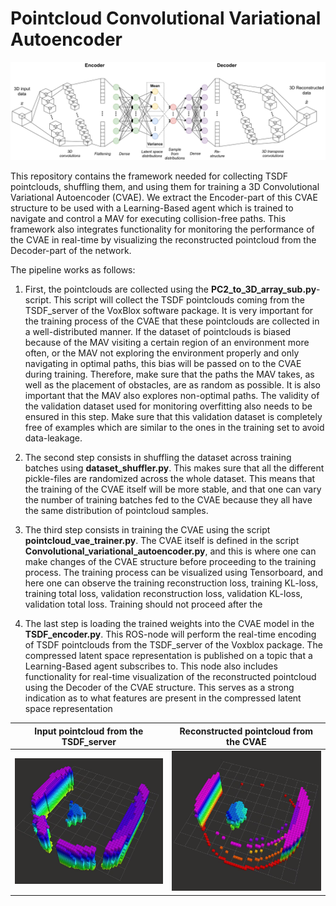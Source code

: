 # Pointcloud Convolutional Variational Autoencoder

![plot](/illustrations/convolutional_variational_autoencoder.png)

This repository contains the framework needed for collecting TSDF pointclouds, shuffling them, and using them for training a 3D Convolutional Variational Autoencoder (CVAE). 
We extract the Encoder-part of this CVAE structure to be used with a Learning-Based agent which is trained to navigate and control a MAV for executing collision-free paths. This framework also integrates functionality for monitoring the performance of the CVAE in real-time by visualizing the reconstructed pointcloud from the Decoder-part of the network. 

The pipeline works as follows:
1. First, the pointclouds are collected using the **PC2_to_3D_array_sub.py**-script. This script will collect the TSDF pointclouds coming from the TSDF_server of the VoxBlox software package. It is very important for the training process of the CVAE that these pointclouds are collected in a well-distributed manner. If the dataset of pointclouds is biased because of the MAV visiting a certain region of an environment more often, or the MAV not exploring the environment properly and only navigating in optimal paths, this bias will be passed on to the CVAE during training. Therefore, make sure that the paths the MAV takes, as well as the placement of obstacles, are as random as possible. It is also important that the MAV also explores non-optimal paths. 
The validity of the validation dataset used for monitoring overfitting also needs to be ensured in this step. Make sure that this validation dataset is completely free of examples which are similar to the ones in the training set to avoid data-leakage. 

2. The second step consists in shuffling the dataset across training batches using **dataset_shuffler.py**. This makes sure that all the different pickle-files are randomized across the whole dataset. This means that the training of the CVAE itself will be more stable, and that one can vary the number of training batches fed to the CVAE because they all have the same distribution of pointcloud samples. 

3. The third step consists in training the CVAE using the script **pointcloud_vae_trainer.py**. The CVAE itself is defined in the script **Convolutional_variational_autoencoder.py**, and this is where one can make changes of the CVAE structure before proceeding to the training process. The training process can be visualized using Tensorboard, and here one can observe the training reconstruction loss, training KL-loss, training total loss, validation reconstruction loss, validation KL-loss, validation total loss. Training should not proceed after the 

4. The last step is loading the trained weights into the CVAE model in the **TSDF_encoder.py**. This ROS-node will perform the real-time encoding of TSDF pointclouds from the TSDF_server of the Voxblox package. The compressed latent space representation is published on a topic that a Learning-Based agent subscribes to. This node also includes functionality for real-time visualization of the reconstructed pointcloud using the Decoder of the CVAE structure. This serves as a strong indication as to what features are present in the compressed latent space representation


Input pointcloud from the TSDF_server       |  Reconstructed pointcloud from the CVAE
:-------------------------:|:-------------------------:
![plot](/illustrations/IL_perfect_tsdf.png)  |  ![plot](/illustrations/IL_perfect_recon.png)


